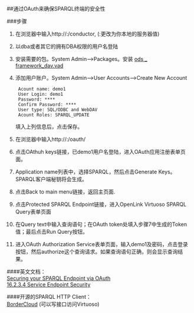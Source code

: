 ##通过OAuth来确保SPARQL终端的安全性

###步骤
1. 在浏览器中输入http://<cname>:<port>/conductor, (<cname>:<port>更改为你本地的服务器值)
2. 以dba或者其它的拥有DBA权限的用户名登陆
3. 安装需要的包。System Admin——>Packages。安装  [ods _ framework_dav.vad](http://s3.amazonaws.com/opldownload/uda/vad-packages/6.1/virtuoso/ods_framework_dav.vad)
4. 添加用户账户。System Admin——>User Accounts——>Create New Account
	
		Acount name: demo1
		User Login: demo1
		Password: ****
		Confirm Password: ****
		User type: SQL/ODBC and WebDAV
		Acount Roles: SPARQL_UPDATE

	填入上列信息后，点击保存。

5. 在浏览器中输入http://<cname>:<port>/oauth/
6. 点击OAthuh keys链接，已demo1用户名登陆，进入OAuth应用注册表单页面。
7. Application name列表中，选择SPARQL，然后点击Generate Keys。SPARQL客户端秘钥将会生成。
8. 点击Back to main menu链接，返回主页面.
9. 点击Protected SPARQL Endpoint链接，进入OpenLink Virtuoso SPARQL Query表单页面
10. 在Query text中输入查询语句；在OAuth token处填入步骤7中生成的Token值；最后点击Run Query按钮。
11. 进入OAuth Authorization Service表单页面，输入demo1及密码，点击登录按钮，然后authorize这个查询请求。如果查询语句正确，则会显示查询结果。   

   
####英文文档：    
[Securing your SPARQL Endpoint via OAuth](http://virtuoso.openlinksw.com/dataspace/doc/dav/wiki/Main/VirtOAuthSPARQL)  
[16.2.3.4 Service Endpoint Security](http://docs.openlinksw.com/virtuoso/rdfsparql.html#rdfsparqlprotocolendpoint)   
   

####开源的SPARQL HTTP Client：   
[BorderCloud](https://github.com/BorderCloud/SPARQL) (可以写接口访问Virtuoso)